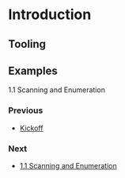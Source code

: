 # Introduction

## Tooling

## Examples
1.1 Scanning and Enumeration

### Previous

- [Kickoff](https://github.com/0xsyr0/Red-Team-Playbooks/blob/master/0-Kickoff/0-Kickoff.md)

### Next

- [1.1 Scanning and Enumeration](https://github.com/0xsyr0/Red-Team-Playbooks/blob/master/1-Reconnaissance/1.1-Scanning-and-Enumeration.md)
